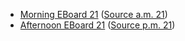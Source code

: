 * [Morning EBoard 21](../eboards.am/eboard.21.html)
  ([Source a.m. 21](../eboards.am/eboard.21.md))
* [Afternoon EBoard 21](../eboards.pm/eboard.21.html)
  ([Source p.m. 21](../eboards.pm/eboard.21.md))
